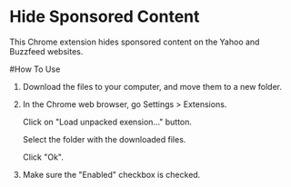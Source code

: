# Hide Sponsored Content
This Chrome extension hides sponsored content on the Yahoo and Buzzfeed websites.

#How To Use

1)  Download the files to your computer, and move them to a new folder.

2)  In the Chrome web browser, go Settings > Extensions.

    Click on "Load unpacked exension..." button.
    
    Select the folder with the downloaded files.
    
    Click "Ok".
    
3)  Make sure the "Enabled" checkbox is checked.